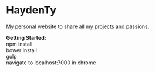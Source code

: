 # HaydenTy
My personal website to share all my projects and passions.

**Getting Started:**</br>
npm install</br>
bower install</br>
gulp</br>
navigate to localhost:7000 in chrome</br>
